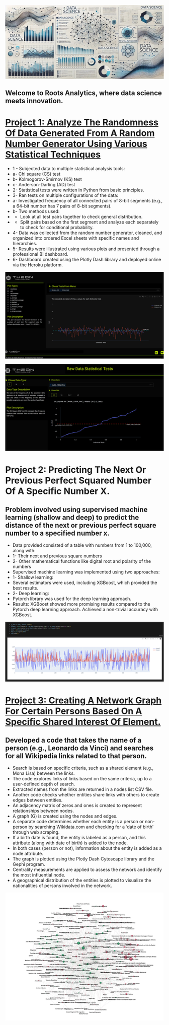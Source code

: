 ![ ](https://github.com/tghannam/Roots-Analytics/blob/main/Images/portfolio_Image.jpg)

## Welcome to Roots Analytics, where data science meets innovation.

# [Project 1: Analyze The Randomness Of Data Generated From A Random Number Generator Using Various Statistical Techniques](https://github.com/tghannam/Statisical_Analysis/tree/main)
* 1 - Subjected data to multiple statistical analysis tools:
*   a- Chi square (CS) test
*   b- Kolmogorov-Smirnov (KS) test
*   c- Anderson-Darling (AD) test
* 2- Statistical tests were written in Python from basic principles.
* 3- Ran tests on multiple configurations of the data:
*   a- Investigated frequency of all connected pairs of 8-bit segments (e.g., a 64-bit number has 7 pairs of 8-bit segments).
*   b- Two methods used:
*    - Look at all test pairs together to check general distribution.
*    - Split pairs based on the first segment and analyze each separately to check for conditional probability.
* 4- Data was collected from the random number generator, cleaned, and organized into ordered Excel sheets with specific names and hierarchies.
* 5- Results were illustrated using various plots and presented through a professional BI dashboard.
* 6- Dashboard created using the Plotly Dash library and deployed online via the Heroku platform.

![](https://github.com/tghannam/Roots-Analytics/blob/main/picture1.png)

![](https://github.com/tghannam/Roots-Analytics/blob/main/picture2.png)

# Project 2: Predicting The Next Or Previous Perfect Squared Number Of A Specific Number X.
## Problem involved using supervised machine learning (shallow and deep) to predict the distance of the next or previous perfect square number to a specified number x.
* Data provided consisted of a table with numbers from 1 to 100,000, along with:
* 1- Their next and previous square numbers
* 2- Other mathematical functions like digital root and polarity of the numbers
* Supervised machine learning was implemented using two approaches:
* 1- Shallow learning:
*  Several estimators were used, including XGBoost, which provided the best results.
* 2- Deep learning:
*   Pytorch library was used for the deep learning approach.
* Results: XGBoost showed more promising results compared to the Pytorch deep learning approach.
Achieved a non-trivial accuracy with XGBoost.

![](https://github.com/tghannam/Roots-Analytics/blob/main/picture3.png)

# [Project 3: Creating A Network Graph For Certain Persons Based On A Specific Shared Interest Of Element.](https://github.com/tghannam/Graph)
## Developed a code that takes the name of a person (e.g., Leonardo da Vinci) and searches for all Wikipedia links related to that person.
* Search is based on specific criteria, such as a shared element (e.g., Mona Lisa) between the links.
* The code explores links of links based on the same criteria, up to a user-defined depth of search.
* Extracted names from the links are returned in a nodes list CSV file.
* Another code checks whether entities share links with others to create edges between entities.
* An adjacency matrix of zeros and ones is created to represent relationships between nodes.
* A graph (G) is created using the nodes and edges.
* A separate code determines whether each entity is a person or non-person by searching Wikidata.com and checking for a ‘date of birth’ through web scraping.
* If a birth date is found, the entity is labeled as a person, and this attribute (along with date of birth) is added to the node.
* In both cases (person or not), information about the entity is added as a node attribute.
* The graph is plotted using the Plotly Dash Cytoscape library and the Gephi program.
* Centrality measurements are applied to assess the network and identify the most influential node.
* A geographical distribution of the entities is plotted to visualize the nationalities of persons involved in the network.

![](https://github.com/tghannam/Roots-Analytics/blob/main/picture4.jpg)


